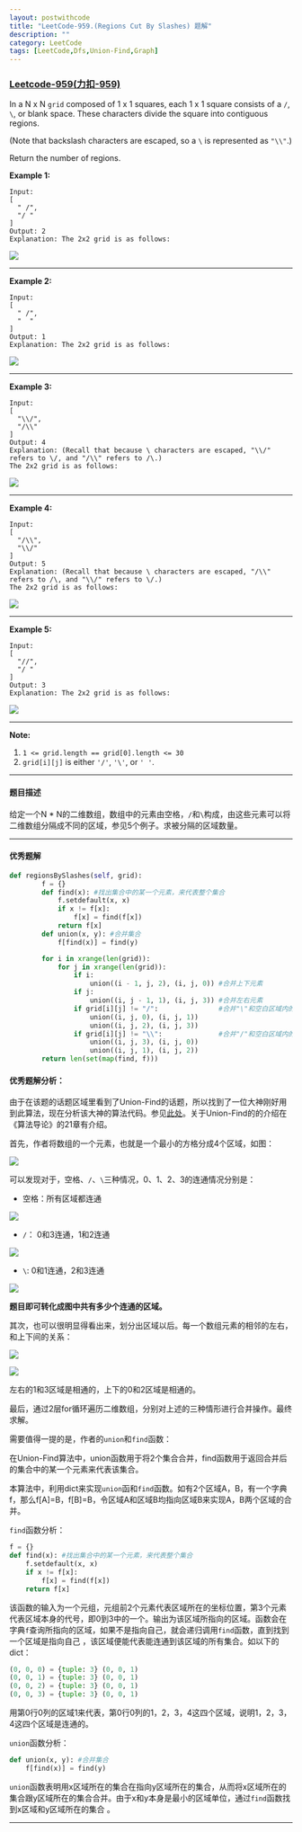 ```yaml
---
layout: postwithcode
title: "LeetCode-959.(Regions Cut By Slashes) 题解"
description: ""
category: LeetCode
tags: [LeetCode,Dfs,Union-Find,Graph]
---
```


### [Leetcode-959](https://leetcode.com/problems/regions-cut-by-slashes/)[(力扣-959)](https://leetcode-cn.com/problems/regions-cut-by-slashes/)

In a N x N `grid` composed of 1 x 1 squares, each 1 x 1 square consists of a `/`, `\`, or blank space. These characters divide the square into contiguous regions.

(Note that backslash characters are escaped, so a `\` is represented as `"\\"`.)

Return the number of regions.

**Example 1:**

```
Input:
[
  " /",
  "/ "
]
Output: 2
Explanation: The 2x2 grid is as follows:
```

![](/assets/images/leetcode/0959/e1.png)

---

**Example 2:**

```
Input:
[
  " /",
  "  "
]
Output: 1
Explanation: The 2x2 grid is as follows:
```

![](/assets/images/leetcode/0959/e2.png)

---

**Example 3:**

```
Input:
[
  "\\/",
  "/\\"
]
Output: 4
Explanation: (Recall that because \ characters are escaped, "\\/" refers to \/, and "/\\" refers to /\.)
The 2x2 grid is as follows:
```

![](/assets/images/leetcode/0959/e3.png)

---

**Example 4:**

```
Input:
[
  "/\\",
  "\\/"
]
Output: 5
Explanation: (Recall that because \ characters are escaped, "/\\" refers to /\, and "\\/" refers to \/.)
The 2x2 grid is as follows:
```

![](/assets/images/leetcode/0959/e4.png)

---

**Example 5:**

```
Input:
[
  "//",
  "/ "
]
Output: 3
Explanation: The 2x2 grid is as follows:
```

 ![](/assets/images/leetcode/0959/e5.png)

---

**Note:**

1. `1 <= grid.length == grid[0].length <= 30`
2. `grid[i][j]` is either `'/'`, `'\'`, or `' '`.

---

#### 题目描述

给定一个N * N的二维数组，数组中的元素由空格，`/`和`\`构成，由这些元素可以将二维数组分隔成不同的区域，参见5个例子。求被分隔的区域数量。

---
#### 优秀题解

```python
def regionsBySlashes(self, grid):
        f = {}
        def find(x): #找出集合中的某一个元素，来代表整个集合
            f.setdefault(x, x)
            if x != f[x]:
                f[x] = find(f[x])
            return f[x]
        def union(x, y): #合并集合
            f[find(x)] = find(y)

        for i in xrange(len(grid)):
            for j in xrange(len(grid)):
                if i:
                    union((i - 1, j, 2), (i, j, 0))	#合并上下元素
                if j:
                    union((i, j - 1, 1), (i, j, 3))	#合并左右元素
                if grid[i][j] != "/":				#合并"\"和空白区域内的0,1和2，3区域
                    union((i, j, 0), (i, j, 1))
                    union((i, j, 2), (i, j, 3))
                if grid[i][j] != "\\":				#合并"/"和空白区域内的3,0和1，2区域
                    union((i, j, 3), (i, j, 0))
                    union((i, j, 1), (i, j, 2))
        return len(set(map(find, f)))
```

#### 优秀题解分析：

由于在该题的话题区域里看到了Union-Find的话题，所以找到了一位大神刚好用到此算法，现在分析该大神的算法代码。参见[此处](https://leetcode.com/problems/regions-cut-by-slashes/discuss/205680/JavaC%2B%2BPython-Split-4-parts-and-Union-Find)。关于Union-Find的的介绍在《算法导论》的21章有介绍。

首先，作者将数组的一个元素，也就是一个最小的方格分成4个区域，如图：

![](/assets/images/leetcode/0959/s1.png)

可以发现对于，空格、`/`、`\`三种情况，0、1、2、3的连通情况分别是：

* 空格：所有区域都连通

![](/assets/images/leetcode/0959/s2.png)

* `/`： 0和3连通，1和2连通

![](/assets/images/leetcode/0959/s3.png)

* `\`: 0和1连通，2和3连通

![](/assets/images/leetcode/0959/s4.png)

**题目即可转化成图中共有多少个连通的区域。**

其次，也可以很明显得看出来，划分出区域以后。每一个数组元素的相邻的左右，和上下间的关系：

![](/assets/images/leetcode/0959/s5.png)

![](/assets/images/leetcode/0959/s6.png)

左右的1和3区域是相通的，上下的0和2区域是相通的。

最后，通过2层for循环遍历二维数组，分别对上述的三种情形进行合并操作。最终求解。

需要值得一提的是，作者的`union`和`find`函数：

在Union-Find算法中，union函数用于将2个集合合并，find函数用于返回合并后的集合中的某一个元素来代表该集合。

本算法中，利用dict来实现`union`函和`find`函数。如有2个区域A，B，有一个字典f，那么f[A]=B，f[B]=B，令区域A和区域B均指向区域B来实现A，B两个区域的合并。

`find`函数分析：

```python
f = {}
def find(x): #找出集合中的某一个元素，来代表整个集合
    f.setdefault(x, x)
    if x != f[x]:
    	f[x] = find(f[x])
    return f[x]
```

该函数的输入为一个元组，元组前2个元素代表区域所在的坐标位置，第3个元素代表区域本身的代号，即0到3中的一个。输出为该区域所指向的区域。函数会在字典`f`查询所指向的区域，如果不是指向自己，就会递归调用`find`函数，直到找到一个区域是指向自己 ，该区域便能代表能连通到该区域的所有集合。如以下的dict：

```python
(0, 0, 0) = {tuple: 3} (0, 0, 1)
(0, 0, 1) = {tuple: 3} (0, 0, 1)
(0, 0, 2) = {tuple: 3} (0, 0, 1)
(0, 0, 3) = {tuple: 3} (0, 0, 1)
```

用第0行0列的区域1来代表，第0行0列的1，2，3，4这四个区域，说明1，2，3，4这四个区域是连通的。

`union`函数分析：

```python
def union(x, y): #合并集合
	f[find(x)] = find(y)
```

`union`函数表明用x区域所在的集合在指向y区域所在的集合，从而将x区域所在的集合跟y区域所在的集合合并。由于x和y本身是最小的区域单位，通过`find`函数找到x区域和y区域所在的集合 。







---

